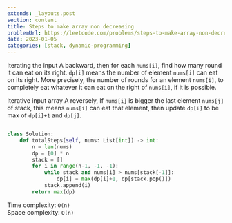 ```yaml
---
extends: _layouts.post
section: content
title: Steps to make array non decreasing
problemUrl: https://leetcode.com/problems/steps-to-make-array-non-decreasing/
date: 2023-01-05
categories: [stack, dynamic-programming]
---
```


Iterating the input A backward, then for each `nums[i]`, find how many round it can eat on its right. `dp[i]` means the number of element `nums[i]` can eat on its right. More precisely, the number of rounds for an element `nums[i]`, to completely eat whatever it can eat on the right of `nums[i]`, if it is possible.

Iterative input array A reversely, If `nums[i]` is bigger the last element `nums[j]` of stack, this means `nums[i]` can eat that element, then update `dp[i]` to be max of `dp[i]+1` and `dp[j]`.

```python

class Solution:
    def totalSteps(self, nums: List[int]) -> int:
        n = len(nums)
        dp = [0] * n
        stack = []
        for i in range(n-1, -1, -1):
            while stack and nums[i] > nums[stack[-1]]:
                dp[i] = max(dp[i]+1, dp[stack.pop()])
            stack.append(i)
        return max(dp)
```

Time complexity: `O(n)` <br/>
Space complexity: `O(n)`